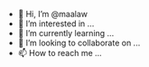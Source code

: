 - 👋 Hi, I’m @maalaw
- 👀 I’m interested in ...
- 🌱 I’m currently learning ...
- 💞️ I’m looking to collaborate on ...
- 📫 How to reach me ...

<!---
maalaw/maalaw is a ✨ special ✨ repository because its `README.md` (this file) appears on your GitHub profile.
You can click the Preview link to take a look at your changes.
--->
